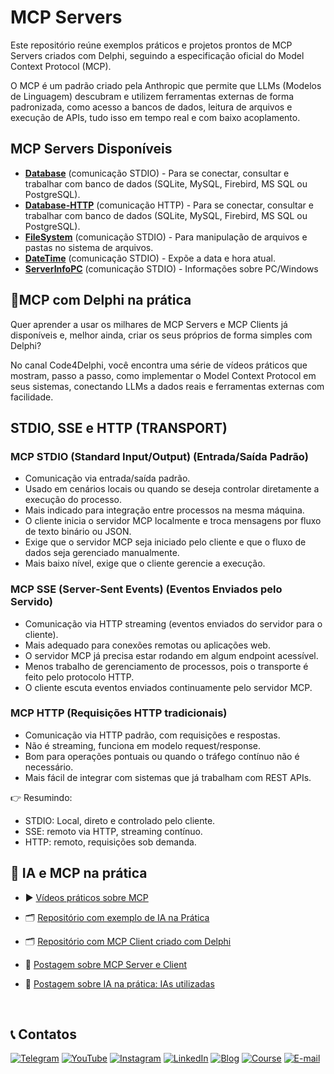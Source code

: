 # MCP Servers
Este repositório reúne exemplos práticos e projetos prontos de MCP Servers criados com Delphi, seguindo a especificação oficial do Model Context Protocol (MCP).

O MCP é um padrão criado pela Anthropic que permite que LLMs (Modelos de Linguagem) descubram e utilizem ferramentas externas de forma padronizada, como acesso a bancos de dados, leitura de arquivos e execução de APIs, tudo isso em tempo real e com baixo acoplamento.

## MCP Servers Disponíveis
- **[Database](https://github.com/Code4Delphi/mcp-servers/tree/master/Database)** (comunicação STDIO) - Para se conectar, consultar e trabalhar com banco de dados (SQLite, MySQL, Firebird, MS SQL ou PostgreSQL).
- **[Database-HTTP](https://github.com/Code4Delphi/mcp-servers/tree/master/Database-HTTP)** (comunicação HTTP) - Para se conectar, consultar e trabalhar com banco de dados (SQLite, MySQL, Firebird, MS SQL ou PostgreSQL).
- **[FileSystem](https://github.com/Code4Delphi/mcp-servers/tree/master/Filesystem)** (comunicação STDIO) - Para manipulação de arquivos e pastas no sistema de arquivos.
- **[DateTime](https://github.com/Code4Delphi/mcp-servers/tree/master/MCPDateTime)** (comunicação STDIO) - Expõe a data e hora atual.
- **[ServerInfoPC](https://github.com/Code4Delphi/mcp-servers/tree/master/ServerInfoPC)** (comunicação STDIO) - Informações sobre PC/Windows 
  
## 🚀MCP com Delphi na prática
Quer aprender a usar os milhares de MCP Servers e MCP Clients já disponíveis e, melhor ainda, criar os seus próprios de forma simples com Delphi?

No canal Code4Delphi, você encontra uma série de vídeos práticos que mostram, passo a passo, como implementar o Model Context Protocol em seus sistemas, conectando LLMs a dados reais e ferramentas externas com facilidade.

## STDIO, SSE e HTTP (TRANSPORT)
### MCP STDIO (Standard Input/Output) (Entrada/Saída Padrão)
- Comunicação via entrada/saída padrão.
- Usado em cenários locais ou quando se deseja controlar diretamente a execução do processo.
- Mais indicado para integração entre processos na mesma máquina.
- O cliente inicia o servidor MCP localmente e troca mensagens por fluxo de texto binário ou JSON.
- Exige que o servidor MCP seja iniciado pelo cliente e que o fluxo de dados seja gerenciado manualmente.
- Mais baixo nível, exige que o cliente gerencie a execução.

### MCP SSE (Server-Sent Events) (Eventos Enviados pelo Servido)
- Comunicação via HTTP streaming (eventos enviados do servidor para o cliente).
- Mais adequado para conexões remotas ou aplicações web.
- O servidor MCP já precisa estar rodando em algum endpoint acessível.
- Menos trabalho de gerenciamento de processos, pois o transporte é feito pelo protocolo HTTP.
- O cliente escuta eventos enviados continuamente pelo servidor MCP.

### MCP HTTP (Requisições HTTP tradicionais)
- Comunicação via HTTP padrão, com requisições e respostas.
- Não é streaming, funciona em modelo request/response.
- Bom para operações pontuais ou quando o tráfego contínuo não é necessário.
- Mais fácil de integrar com sistemas que já trabalham com REST APIs.

👉 Resumindo:
- STDIO: Local, direto e controlado pelo cliente.
- SSE: remoto via HTTP, streaming contínuo.
- HTTP: remoto, requisições sob demanda.


## 🔗 IA e MCP na prática
- ▶️ [Vídeos práticos sobre MCP](https://www.youtube.com/watch?v=G7H9_hGQ3Q8&list=PLLHSz4dOnnN237tIxJI10E5cy1dgXJxgP)

- 🗂️ [Repositório com exemplo de IA na Prática](https://github.com/Code4Delphi/ia-na-pratica)

- 🗂️ [Repositório com MCP Client criado com Delphi](https://github.com/Code4Delphi/mcp-client)

- 🌟 [Postagem sobre MCP Server e Client](https://code4delphi.com.br/blog/mcp/)

- 🌟 [Postagem sobre IA na prática: IAs utilizadas](https://code4delphi.com.br/blog/ia-na-pratica-ias-utilizadas/)

<br/>

## 📞 Contatos
[![Telegram](https://img.shields.io/badge/Telegram-Join-blue?logo=telegram)](https://t.me/Code4Delphi)
[![YouTube](https://img.shields.io/badge/YouTube-Join-red?logo=youtube&logoColor=red)](https://www.youtube.com/@code4delphi)
[![Instagram](https://img.shields.io/badge/Intagram-Follow-red?logo=instagram&logoColor=pink)](https://www.instagram.com/code4delphi/)
[![LinkedIn](https://img.shields.io/badge/LinkedIn-Connect-blue)](https://www.linkedin.com/in/cesar-cardoso-dev)
[![Blog](https://img.shields.io/badge/Blog-Code4Delphi-F00?logo=delphi)](https://code4delphi.com.br/blog/)
[![Course](https://img.shields.io/badge/Course-Delphi-F00?logo=delphi)](https://go.hotmart.com/U81331747Y?dp=1)
[![E-mail](https://img.shields.io/badge/E--mail-Send-yellowgreen?logo=maildotru&logoColor=yellowgreen)](mailto:contato@code4delphi.com.br)

